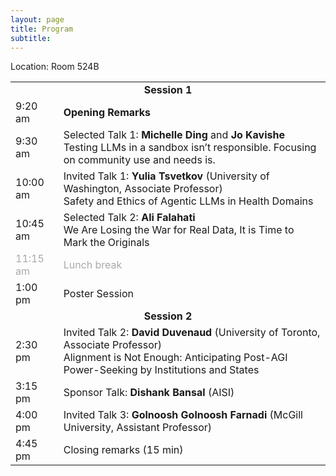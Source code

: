 ```yaml
---
layout: page
title: Program
subtitle:
---
```


<!-- <div align="center">
<a href="https://openreview.net/group?id=NeurIPS.cc/2024/Workshop/SoLaR#tab-accept-spotlight">List of accepted papers</a>
</div> -->

Location: Room 524B

<table style='margin-bottom:10pt;margin-left:auto;margin-right:auto;'>
  <tr>
    <td colspan="2" style="text-align: center;"><b>Session 1</b></td>
  </tr>
  <tr>
    <td>9:20 am</td>
    <td><b>Opening Remarks</b></td>
  </tr>
  <tr>
    <td>9:30 am</td>
    <td>Selected Talk 1: <b>Michelle Ding</b> and <b>Jo Kavishe</b><br />Testing LLMs in a sandbox isn’t responsible. Focusing on community use and needs is.
  </tr>
  <tr>
    <td>10:00 am</td>
    <td>Invited Talk 1: <b>Yulia Tsvetkov</b> (University of Washington, Associate Professor)<br />Safety and Ethics of Agentic LLMs in Health Domains</td>
  </tr>
  <tr>
    <td>10:45 am</td>
    <td>Selected Talk 2: <b>Ali Falahati</b><br />We Are Losing the War for Real Data, It is Time to Mark the Originals</td>
  </tr>
  <tr style='color:darkgray;'>
    <td>11:15 am</td>
    <td> Lunch break </td>
  </tr>
  <tr>
    <td>1:00 pm</td>
    <td>Poster Session</td>
  </tr>
  <tr>
    <td colspan="2" style="text-align: center;"><b>Session 2</b></td>
  </tr>
  <tr>
    <td>2:30 pm</td>
    <td>Invited Talk 2: <b>David Duvenaud</b> (University of Toronto, Associate Professor)<br />Alignment is Not Enough: Anticipating Post-AGI Power-Seeking by Institutions and States</td>
  </tr>
  <tr>
    <td>3:15 pm</td>
    <td>Sponsor Talk: <b>Dishank Bansal</b> (AISI)</td>
  </tr>
  <tr>
    <td>4:00 pm</td>
    <td>Invited Talk 3: <b>Golnoosh Golnoosh Farnadi</b> (McGill University, Assistant Professor)<br /></td>
  </tr>
  <tr>
    <td>4:45 pm</td>
    <td>Closing remarks (15 min)</td>
  </tr>
</table>

<!-- </div> -->
